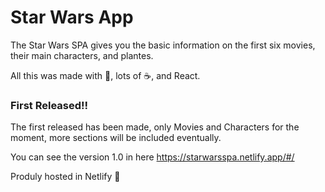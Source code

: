 # Star Wars App

The Star Wars SPA gives you the basic information on the first six movies, their main characters, and plantes.

All this was made with 💛, lots of ☕, and React. 

### First Released!!

The first released has been made, only Movies and Characters for the moment, more sections will be included eventually. 

You can see the version 1.0 in here <https://starwarsspa.netlify.app/#/>

Produly hosted in Netlify 💚
